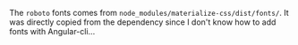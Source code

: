 The `roboto` fonts comes from `node_modules/materialize-css/dist/fonts/`. It was directly copied from the dependency since I don't know how to add fonts with Angular-cli...
